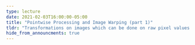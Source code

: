 ```yaml
---
type: lecture
date: 2021-02-03T16:00:00-05:00
title: "Pointwise Processing and Image Warping (part 1)"
tldr: "Transformations on images which can be done on raw pixel values as well as image warping techniques"
hide_from_announcments: true
---
```

